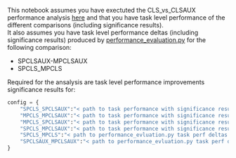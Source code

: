 This notebook assumes you have exectuted the CLS_vs_CLSAUX performance analysis [here](https://git.infra.melloddy.eu/wp3/performance_evaluation/-/tree/year3/CLS_vs_CLSAUX) and that you have task level performance of the different comparisons (including significance results). <br>
It also assumes you have task level performance deltas (including significance results) produced by [performance_evaluation.py](https://git.infra.melloddy.eu/wp3/performance_evaluation/-/blob/year3/performance_evaluation.py) for the following comparison:
- SPCLSAUX-MPCLSAUX
- SPCLS_MPCLS


Required for the ansalysis are task level performance improvements significance results for: 
```python
config = {
    "SPCLS_SPCLSAUX":"< path to task performance with significance results from cls_vs_clsaux : spcls_vs_spclsaux >",
    "MPCLS_MPCLSAUX":"< path to task performance with significance results from cls_vs_clsaux : mpcls_vs_mpclsaux >",
    "MPCLS_SPCLSAUX":"< path to task performance with significance results from cls_vs_clsaux : mpcls_vs_spclsaux >" ,
    "SPCLS_MPCLSAUX":"< path to task performance with significance results from cls_vs_clsaux : spcls_vs_mpclsaux >",
    "SPCLS_MPCLS":"< path to performance_evluation.py task perf deltas of comparison SPCLS-MPCLS cls/deltas/deltas_per-task_performances_NOUPLOAD.csv > ",
    "SPCLSAUX_MPCLSAUX":"< path to performance_evluation.py task perf deltas of comparison SPCLSAUX-MPCLSAUX clsaux/deltas/deltas_per-task_performances_NOUPLOAD.csv >"
}

```
